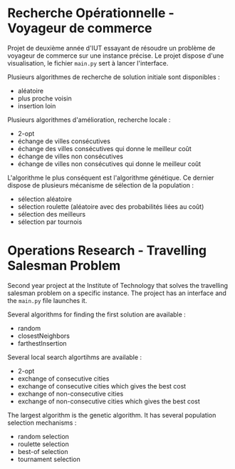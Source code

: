 # Recherche Opérationnelle - Voyageur de commerce

 Projet de deuxième année d'IUT essayant de résoudre un problème de voyageur de commerce sur une instance précise.
 Le projet dispose d'une visualisation, le fichier `main.py` sert à lancer l'interface.
 
 Plusieurs algorithmes de recherche de solution initiale sont disponibles :
 * aléatoire
 * plus proche voisin
 * insertion loin
 
 Plusieurs algorithmes d'amélioration, recherche locale :
 * 2-opt
 * échange de villes consécutives
 * échange des villes consécutives qui donne le meilleur coût
 * échange de villes non consécutives
 * échange de villes non consécutives qui donne le meilleur coût
 
 L'algorithme le plus conséquent est l'algorithme génétique. 
 Ce dernier dispose de plusieurs mécanisme de sélection de la population :
 * sélection aléatoire
 * sélection roulette (aléatoire avec des probabilités liées au coût)
 * sélection des meilleurs
 * sélection par tournois

# Operations Research - Travelling Salesman Problem

Second year project at the Institute of Technology that solves the travelling salesman problem on a specific instance. The project has an interface and the `main.py` file launches it. 

Several algorithms for finding the first solution are available :
* random
* closestNeighbors
* farthestInsertion

Several local search algortihms are available :
* 2-opt
* exchange of consecutive cities
* exchange of consecutive cities which gives the best cost
* exchange of non-consecutive cities
* exchange of non-consecutive cities which gives the best cost

The largest algorithm is the genetic algorithm.
It has several population selection mechanisms :
* random selection
* roulette selection
* best-of selection
* tournament selection

